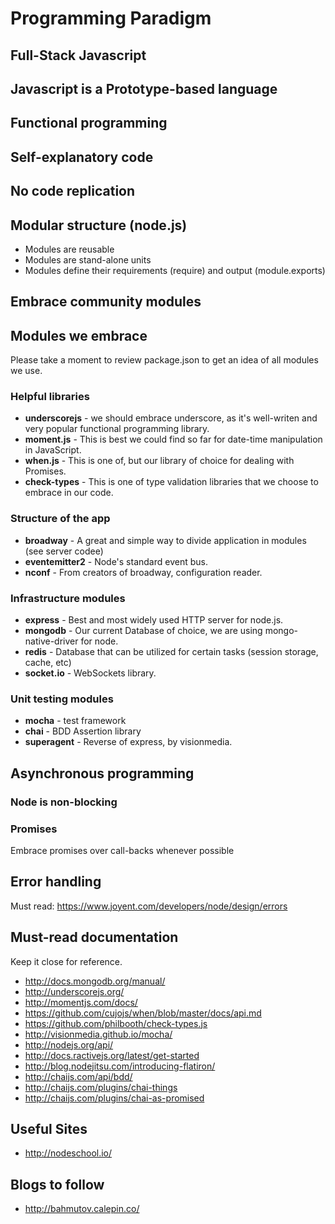 # Programming Paradigm

## Full-Stack Javascript

## Javascript is a Prototype-based language

## Functional programming

## Self-explanatory code

## No code replication

## Modular structure (node.js)
- Modules are reusable
- Modules are stand-alone units
- Modules define their requirements (require) and output (module.exports)

## Embrace community modules

## Modules we embrace
Please take a moment to review package.json to get an idea of all modules we use.

### Helpful libraries
- **underscorejs** - we should embrace underscore, as it's well-writen and very popular functional programming library.
- **moment.js** - This is best we could find so far for date-time manipulation in JavaScript.
- **when.js** - This is one of, but our library of choice for dealing with Promises.
- **check-types** - This is one of type validation libraries that we choose to embrace in our code.

### Structure of the app
- **broadway** - A great and simple way to divide application in modules (see server codee)
- **eventemitter2** - Node's standard event bus.
- **nconf** - From creators of broadway, configuration reader.

### Infrastructure modules
- **express** - Best and most widely used HTTP server for node.js.
- **mongodb** - Our current Database of choice, we are using mongo-native-driver for node.
- **redis** - Database that can be utilized for certain tasks (session storage, cache, etc)
- **socket.io** - WebSockets library.

### Unit testing modules
- **mocha** - test framework
- **chai** - BDD Assertion library
- **superagent** - Reverse of express, by visionmedia.

## Asynchronous programming

### Node is non-blocking

### Promises
Embrace promises over call-backs whenever possible

## Error handling
Must read: https://www.joyent.com/developers/node/design/errors


## Must-read documentation 
Keep it close for reference.

- http://docs.mongodb.org/manual/
- http://underscorejs.org/
- http://momentjs.com/docs/
- https://github.com/cujojs/when/blob/master/docs/api.md
- https://github.com/philbooth/check-types.js
- http://visionmedia.github.io/mocha/
- http://nodejs.org/api/
- http://docs.ractivejs.org/latest/get-started
- http://blog.nodejitsu.com/introducing-flatiron/
- http://chaijs.com/api/bdd/
- http://chaijs.com/plugins/chai-things
- http://chaijs.com/plugins/chai-as-promised

## Useful Sites
- http://nodeschool.io/

## Blogs to follow
- http://bahmutov.calepin.co/
